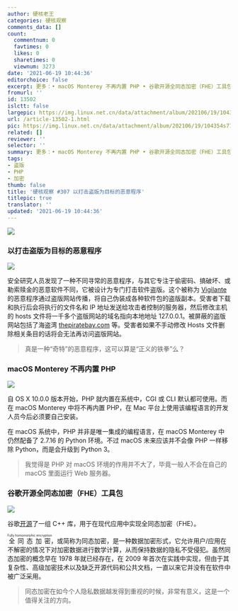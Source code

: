 ```yaml
---
author: 硬核老王
categories: 硬核观察
comments_data: []
count:
  commentnum: 0
  favtimes: 0
  likes: 0
  sharetimes: 0
  viewnum: 3273
date: '2021-06-19 10:44:36'
editorchoice: false
excerpt: 更多：• macOS Monterey 不再内置 PHP • 谷歌开源全同态加密（FHE）工具包
fromurl: ''
id: 13502
islctt: false
largepic: https://img.linux.net.cn/data/attachment/album/202106/19/104354s77664dh7izix67h.jpg
url: /article-13502-1.html
pic: https://img.linux.net.cn/data/attachment/album/202106/19/104354s77664dh7izix67h.jpg.thumb.jpg
related: []
reviewer: ''
selector: ''
summary: 更多：• macOS Monterey 不再内置 PHP • 谷歌开源全同态加密（FHE）工具包
tags:
- 盗版
- PHP
- 加密
thumb: false
title: '硬核观察 #307 以打击盗版为目标的恶意程序'
titlepic: true
translator: ''
updated: '2021-06-19 10:44:36'
---
```


![](https://img.linux.net.cn/data/attachment/album/202106/19/104354s77664dh7izix67h.jpg)


### 以打击盗版为目标的恶意程序


![](https://img.linux.net.cn/data/attachment/album/202106/19/104348iqeixizocxrnrzvq.jpg)


安全研究人员发现了一种不同寻常的恶意程序，与其它专注于偷密码、搞破坏、或勒索赎金的恶意软件不同，它被设计为专门打击软件盗版。这个被称为 [Vigilante](https://news.sophos.com/en-us/2021/06/17/vigilante-antipiracy-malware/) 的恶意程序通过盗版网站传播，将自己伪装成各种软件包的盗版副本。受害者下载和执行后会将执行的文件名和 IP 地址发送给攻击者控制的服务器，然后修改主机的 hosts 文件将一千多个盗版网站的域名指向本地地址 127.0.0.1。被屏蔽的盗版网站包括了海盗湾 [thepiratebay.com](http://thepiratebay.com/) 等。受害者如果不手动修改 Hosts 文件删除相关条目的话将会无法再访问盗版网站。



> 
> 真是一种“奇特”的恶意程序，这可以算是“正义的铁拳”么？
> 
> 
> 


### macOS Monterey 不再内置 PHP


![](https://img.linux.net.cn/data/attachment/album/202106/19/104347qcw5tknqknthj5yz.jpg)


自 OS X 10.0.0 版本开始，PHP 就内置在系统中，CGI 或 CLI 默认都可使用。而在 macOS Monterey 中将不再内置 PHP，在 Mac 平台上使用该编程语言的开发人员今后必须要自己安装。


在 macOS 系统中，PHP 并非是唯一集成的编程语言，在 macOS Monterey 中仍然配备了 2.7.16 的 Python 环境。不过 macOS 未来应该并不会像 PHP 一样移除 Python，而是会升级到 Python 3。



> 
> 我觉得是 PHP 对 macOS 环境的作用并不大了，毕竟一般人不会在自己的 macOS 里面运行 Web 服务器。
> 
> 
> 


### 谷歌开源全同态加密（FHE）工具包


![](https://img.linux.net.cn/data/attachment/album/202106/19/104350rd8ser99tkcfyhtf.png)


谷歌[开源](https://therecord.media/google-open-sources-fully-homomorphic-encryption-fhe-toolkit/)了一组 C++ 库，用于在现代应用中实现全同态加密（FHE）。


<ruby> 全同态加密 <rt>  Fully homomorphic encryption </rt></ruby>，或简称为同态加密，是一种数据加密形式，它允许用户/应用在不解密的情况下对加密数据进行数学计算，从而保持数据的隐私不受侵犯。虽然同态加密的概念早在 1978 年就已经存在，在 2009 年首次在实践中实现，但由于其复杂性、高级加密技术以及缺乏开源代码和公共文档，一直以来它并没有在软件中被广泛采用。



> 
> 同态加密在如今个人隐私数据越发得到重视的时候，非常有意义，这是一个值得关注的方向。
> 
> 
>